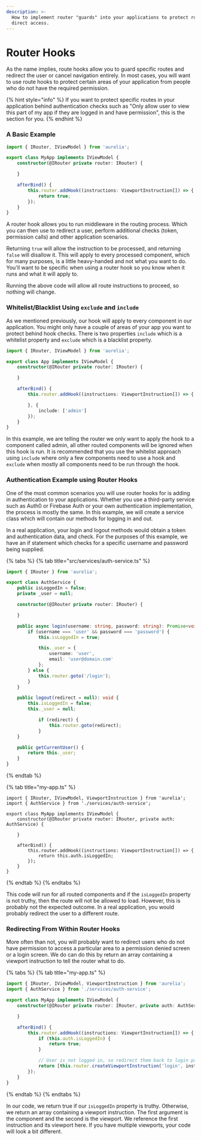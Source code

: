 ```yaml
---
description: >-
  How to implement router "guards" into your applications to protect routes from
  direct access.
---
```


# Router Hooks

As the name implies, route hooks allow you to guard specific routes and redirect the user or cancel navigation entirely. In most cases, you will want to use route hooks to protect certain areas of your application from people who do not have the required permission.

{% hint style="info" %}
If you want to protect specific routes in your application behind authentication checks such as "Only allow user to view this part of my app if they are logged in and have permission", this is the section for you.
{% endhint %}

### A Basic Example

```typescript
import { IRouter, IViewModel } from 'aurelia';

export class MyApp implements IViewModel {
    constructor(@IRouter private router: IRouter) {

    }

    afterBind() {
        this.router.addHook((instructions: ViewportInstruction[]) => {
            return true;
        });
    }
}
```

A router hook allows you to run middleware in the routing process. Which you can then use to redirect a user, perform additional checks \(token, permission calls\) and other application scenarios.

Returning `true` will allow the instruction to be processed, and returning `false` will disallow it. This will apply to every processed component, which for many purposes, is a little heavy-handed and not what you want to do. You'll want to be specific when using a router hook so you know when it runs and what it will apply to.

Running the above code will allow all route instructions to proceed, so nothing will change.

### Whitelist/Blacklist Using `exclude` and `include`

As we mentioned previously, our hook will apply to every component in our application. You might only have a couple of areas of your app you want to protect behind hook checks. There is two properties `include` which is a whitelist property and `exclude` which is a blacklist property.

```typescript
import { IRouter, IViewModel } from 'aurelia';

export class App implements IViewModel {
    constructor(@IRouter private router: IRouter) {

    }

    afterBind() {
        this.router.addHook((instructions: ViewportInstruction[]) => {

        }, {
            include: ['admin']
        });
    }
}
```

In this example, we are telling the router we only want to apply the hook to a component called admin, all other routed components will be ignored when this hook is run. It is recommended that you use the whitelist approach using `include` where only a few components need to use a hook and `exclude` when mostly all components need to be run through the hook.

### Authentication Example using Router Hooks

One of the most common scenarios you will use router hooks for is adding in authentication to your applications. Whether you use a third-party service such as Auth0 or Firebase Auth or your own authentication implementation, the process is mostly the same. In this example, we will create a service class which will contain our methods for logging in and out.

In a real application, your login and logout methods would obtain a token and authentication data, and check. For the purposes of this example, we have an if statement which checks for a specific username and password being supplied.

{% tabs %}
{% tab title="src/services/auth-service.ts" %}
```typescript
import { IRouter } from 'aurelia';

export class AuthService {
    public isLoggedIn = false;
    private _user = null;

    constructor(@IRouter private router: IRouter) {

    }

    public async login(username: string, password: string): Promise<void> {
        if (username === 'user' && password === 'password') {
            this.isLoggedIn = true;

            this._user = {
                username: 'user',
                email: 'user@domain.com'
            };   
        } else {
            this.router.goto('/login');
        }
    }

    public logout(redirect = null): void {
        this.isLoggedIn = false;
        this._user = null;

            if (redirect) {
                this.router.goto(redirect);
            }
    }

    public getCurrentUser() {
        return this._user;
    }
}
```
{% endtab %}

{% tab title="my-app.ts" %}
```text
import { IRouter, IViewModel, ViewportInstruction } from 'aurelia';
import { AuthService } from './services/auth-service'; 

export class MyApp implements IViewModel {
    constructor(@IRouter private router: IRouter, private auth: AuthService) {

    }

    afterBind() {
        this.router.addHook((instructions: ViewportInstruction[]) => {
            return this.auth.isLoggedIn;
        });
    }
}
```
{% endtab %}
{% endtabs %}

This code will run for all routed components and if the `isLoggedIn` property is not truthy, then the route will not be allowed to load. However, this is probably not the expected outcome. In a real application, you would probably redirect the user to a different route.

### Redirecting From Within Router Hooks

More often than not, you will probably want to redirect users who do not have permission to access a particular area to a permission denied screen or a login screen. We do can do this by return an array containing a viewport instruction to tell the router what to do.

{% tabs %}
{% tab title="my-app.ts" %}
```typescript
import { IRouter, IViewModel, ViewportInstruction } from 'aurelia';
import { AuthService } from './services/auth-service'; 

export class MyApp implements IViewModel {
    constructor(@IRouter private router: IRouter, private auth: AuthService) {

    }

    afterBind() {
        this.router.addHook((instructions: ViewportInstruction[]) => {
            if (this.auth.isLoggedIn) {
                return true;
            }

            // User is not logged in, so redirect them back to login page
            return [this.router.createViewportInstruction('login', instructions[0].viewport)];
        });
    }
}
```
{% endtab %}
{% endtabs %}

In our code, we return true if our `isLoggedIn` property is truthy. Otherwise, we return an array containing a viewport instruction. The first argument is the component and the second is the viewport. We reference the first instruction and its viewport here. If you have multiple viewports, your code will look a bit different.

